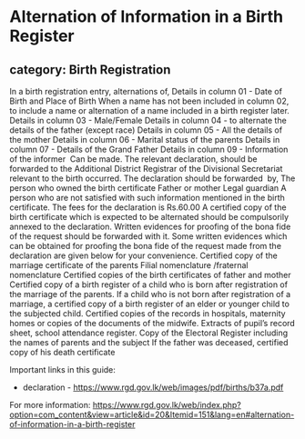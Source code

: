 # Alternation of Information in a Birth Register
## category: Birth Registration

In a birth registration entry, alternations of,
Details in column 01 - Date of Birth and Place of Birth
When a name has not been included in column 02, to include a name or alternation of a name included in a birth register later.
Details in column 03 - Male/Female
Details in column 04 - to alternate the details of the father (except race)
Details in column 05 - All the details of the mother
Details in column 06 - Marital status of the parents
Details in column 07 - Details of the Grand Father
Details in column 09 - Information of the informer
 Can be made.
The relevant declaration, should be forwarded to the Additional District Registrar of the Divisional Secretariat relevant to the birth occurred.
The declaration should be forwarded  by,
The person who owned the birth certificate
Father or mother
Legal guardian
A person who are not satisfied with such information mentioned in the birth certificate.
The fees for the declaration is Rs.60.00
A certified copy of the birth certificate which is expected to be alternated should be compulsorily annexed to the declaration.
Written evidences for proofing of the bona fide of the request should be forwarded with it.
Some written evidences which can be obtained for proofing the bona fide of the request made from the declaration are given below for your convenience.
Certified copy of the marriage certificate of the parents
Filial nomenclature /fraternal nomenclature 
Certified copies of the birth certificates of father and mother
Certified copy of a birth register of a child who is born after registration of the marriage of the parents.
If a child who is not born after registration of a marriage, a certified copy of a birth register of an elder or younger child to the subjected child.
Certified copies of the records in hospitals, maternity homes or copies of the documents of the midwife.
Extracts of pupil’s record sheet, school attendance register.
Copy of the Electoral Register including the names of parents and the subject
If the father was deceased, certified copy of his death certificate

Important links in this guide:
- declaration - https://www.rgd.gov.lk/web/images/pdf/births/b37a.pdf


For more information: https://www.rgd.gov.lk/web/index.php?option=com_content&view=article&id=20&Itemid=151&lang=en#alternation-of-information-in-a-birth-register
